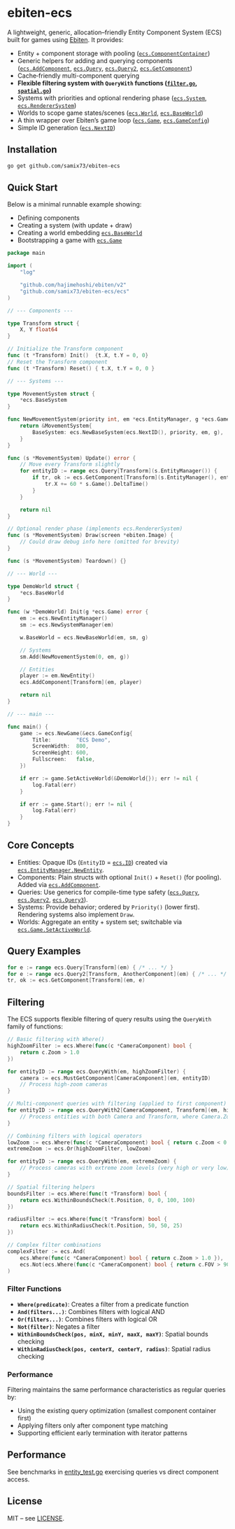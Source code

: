 # ebiten-ecs

A lightweight, generic, allocation–friendly Entity Component System (ECS) built for games using [Ebiten](https://ebitengine.org). It provides:

- Entity + component storage with pooling ([`ecs.ComponentContainer`](component.go))
- Generic helpers for adding and querying components ([`ecs.AddComponent`](entity.go), [`ecs.Query`](entity.go), [`ecs.Query2`](entity.go), [`ecs.GetComponent`](entity.go))
- Cache‑friendly multi-component querying
- **Flexible filtering system with `QueryWith` functions ([`filter.go`](filter.go), [`spatial.go`](spatial.go))**
- Systems with priorities and optional rendering phase ([`ecs.System`](system.go), [`ecs.RendererSystem`](system.go))
- Worlds to scope game states/scenes ([`ecs.World`](world.go), [`ecs.BaseWorld`](world.go))
- A thin wrapper over Ebiten’s game loop ([`ecs.Game`](game.go), [`ecs.GameConfig`](game.go))
- Simple ID generation ([`ecs.NextID`](id.go))

## Installation

```bash
go get github.com/samix73/ebiten-ecs
```

## Quick Start

Below is a minimal runnable example showing:
- Defining components
- Creating a system (with update + draw)
- Creating a world embedding [`ecs.BaseWorld`](world.go)
- Bootstrapping a game with [`ecs.Game`](game.go)

```go
package main

import (
    "log"

    "github.com/hajimehoshi/ebiten/v2"
    "github.com/samix73/ebiten-ecs/ecs"
)

// --- Components ---

type Transform struct {
    X, Y float64
}

// Initialize the Transform component
func (t *Transform) Init()  {t.X, t.Y = 0, 0}
// Reset the Transform component
func (t *Transform) Reset() { t.X, t.Y = 0, 0 }

// --- Systems ---

type MovementSystem struct {
    *ecs.BaseSystem
}

func NewMovementSystem(priority int, em *ecs.EntityManager, g *ecs.Game) *MovementSystem {
    return &MovementSystem{
        BaseSystem: ecs.NewBaseSystem(ecs.NextID(), priority, em, g),
    }
}

func (s *MovementSystem) Update() error {
    // Move every Transform slightly
    for entityID := range ecs.Query[Transform](s.EntityManager()) {
        if tr, ok := ecs.GetComponent[Transform](s.EntityManager(), entityID); ok {
            tr.X += 60 * s.Game().DeltaTime()
        }
    }

    return nil
}

// Optional render phase (implements ecs.RendererSystem)
func (s *MovementSystem) Draw(screen *ebiten.Image) {
    // Could draw debug info here (omitted for brevity)
}

func (s *MovementSystem) Teardown() {}

// --- World ---

type DemoWorld struct {
    *ecs.BaseWorld
}

func (w *DemoWorld) Init(g *ecs.Game) error {
    em := ecs.NewEntityManager()
    sm := ecs.NewSystemManager(em)

    w.BaseWorld = ecs.NewBaseWorld(em, sm, g)

    // Systems
    sm.Add(NewMovementSystem(0, em, g))

    // Entities
    player := em.NewEntity()
    ecs.AddComponent[Transform](em, player)

    return nil
}

// --- main ---

func main() {
    game := ecs.NewGame(&ecs.GameConfig{
        Title:        "ECS Demo",
        ScreenWidth:  800,
        ScreenHeight: 600,
        Fullscreen:   false,
    })

    if err := game.SetActiveWorld(&DemoWorld{}); err != nil {
        log.Fatal(err)
    }

    if err := game.Start(); err != nil {
        log.Fatal(err)
    }
}
```

## Core Concepts

- Entities: Opaque IDs (`EntityID` = [`ecs.ID`](id.go)) created via [`ecs.EntityManager.NewEntity`](entity.go).
- Components: Plain structs with optional `Init()` + `Reset()` (for pooling). Added via [`ecs.AddComponent`](entity.go).
- Queries: Use generics for compile-time type safety ([`ecs.Query`](entity.go), [`ecs.Query2`](entity.go), [`ecs.Query3`](entity.go)).
- Systems: Provide behavior; ordered by `Priority()` (lower first). Rendering systems also implement `Draw`.
- Worlds: Aggregate an entity + system set; switchable via [`ecs.Game.SetActiveWorld`](game.go).

## Query Examples

```go
for e := range ecs.Query[Transform](em) { /* ... */ }
for e := range ecs.Query2[Transform, AnotherComponent](em) { /* ... */ }
tr, ok := ecs.GetComponent[Transform](em, e)
```

## Filtering

The ECS supports flexible filtering of query results using the `QueryWith` family of functions:

```go
// Basic filtering with Where()
highZoomFilter := ecs.Where(func(c *CameraComponent) bool { 
    return c.Zoom > 1.0 
})

for entityID := range ecs.QueryWith(em, highZoomFilter) {
    camera := ecs.MustGetComponent[CameraComponent](em, entityID)
    // Process high-zoom cameras
}

// Multi-component queries with filtering (applied to first component)
for entityID := range ecs.QueryWith2[CameraComponent, Transform](em, highZoomFilter) {
    // Process entities with both Camera and Transform, where Camera.Zoom > 1.0
}

// Combining filters with logical operators
lowZoom := ecs.Where(func(c *CameraComponent) bool { return c.Zoom < 0.5 })
extremeZoom := ecs.Or(highZoomFilter, lowZoom)

for entityID := range ecs.QueryWith(em, extremeZoom) {
    // Process cameras with extreme zoom levels (very high or very low)
}

// Spatial filtering helpers
boundsFilter := ecs.Where(func(t *Transform) bool {
    return ecs.WithinBoundsCheck(t.Position, 0, 0, 100, 100)
})

radiusFilter := ecs.Where(func(t *Transform) bool {
    return ecs.WithinRadiusCheck(t.Position, 50, 50, 25)
})

// Complex filter combinations
complexFilter := ecs.And(
    ecs.Where(func(c *CameraComponent) bool { return c.Zoom > 1.0 }),
    ecs.Not(ecs.Where(func(c *CameraComponent) bool { return c.FOV > 90 }))
)
```

### Filter Functions

- **`Where(predicate)`**: Creates a filter from a predicate function
- **`And(filters...)`**: Combines filters with logical AND  
- **`Or(filters...)`**: Combines filters with logical OR
- **`Not(filter)`**: Negates a filter
- **`WithinBoundsCheck(pos, minX, minY, maxX, maxY)`**: Spatial bounds checking
- **`WithinRadiusCheck(pos, centerX, centerY, radius)`**: Spatial radius checking

### Performance

Filtering maintains the same performance characteristics as regular queries by:
- Using the existing query optimization (smallest component container first)
- Applying filters only after component type matching
- Supporting efficient early termination with iterator patterns

## Performance

See benchmarks in [entity_test.go](entity_test.go) exercising queries vs direct component access.

## License

MIT – see [LICENSE](LICENSE).

